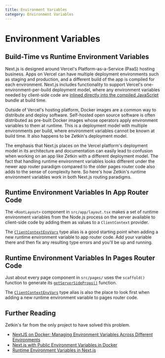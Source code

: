 ```yaml
---
title: Environment Variables
category: Environment Variables
---
```


# Environment Variables

## Build-Time vs Runtime Environment Variables

Next.js is designed around Vercel's Platform-as-a-Service (PaaS) hosting
business. Apps on Vercel can have multiple deployment environments such as
staging and production, and a different build of the app is compiled for each
environment. Next.js includes functionality to support Vercel's
one-environment-per-build deployment model, where any environment variables
needed by client-side code are [inlined directly into the compiled JavaScript](https://nextjs.org/docs/pages/building-your-application/configuring/environment-variables#bundling-environment-variables-for-the-browser)
bundle at build time.

Outside of Vercel's hosting platform, Docker images are a common way to
distribute and deploy software. Self-hosted open source software is often
distributed as pre-built Docker images whose operators apply environment
variables to them at runtime. This is a deployment model with multiple
environments per build, where environment variables cannot be known at build
time. It also happens to be Zetkin's deployment model.

The emphasis that Next.js places on the Vercel platform's deployment
model in its architecture and documentation can easily lead to confusion when
working on an app like Zetkin with a different deployment model. The fact that
handling runtime environment variables looks different under the newer app
router paradigm compared to the older pages router code also adds to the sense
of complexity here. So here's how Zetkin's runtime environment variables work in
both Next.js routing paradigms.

## Runtime Environment Variables In App Router Code

The `<RootLayout>` component in `src/app/layout.tsx` makes a set of runtime
environment variables from the Node.js process on the server available to
client-side code by adding them as values to a `ClientContext` provider.

The [`ClientContextEnvVars`](../types/ClientContextEnvVars.html) type alias is a good starting point
when adding a new runtime environment variable to app router code. Add your
variable there and then fix any resulting type errors and you'll be up and
running.

## Runtime Environment Variables In Pages Router Code

Just about every page component in `src/pages/` uses the `scaffold()` function
to generate its [`getServerSideProps()`](https://nextjs.org/docs/pages/building-your-application/data-fetching/get-server-side-props) function.

The [`ClientContextEnvVars`](../types/ScaffoldedEnvVars.html) type alias is also
the place to look first when adding a new runtime environment variable to pages
router code.

## Further Reading

Zetkin's far from the only project to have solved this problem.

- [NextJS on Docker: Managing Environment Variables Across Different Environments](https://medium.com/@ihcnemed/nextjs-on-docker-managing-environment-variables-across-different-environments-972b34a76203)
- [Next.js with Public Environment Variables in Docker](https://dev.to/vorillaz/nextjs-with-public-environment-variables-in-docker-4ogf)
- [Runtime Environment Variables in Next.js](https://notes.dt.in.th/NextRuntimeEnv)
